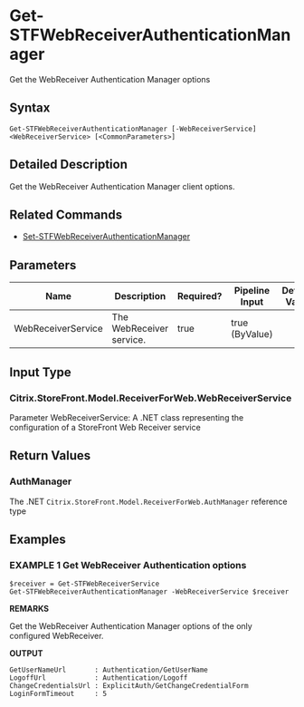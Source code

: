 ﻿# Get-STFWebReceiverAuthenticationManager

Get the WebReceiver Authentication Manager options

## Syntax

```
Get-STFWebReceiverAuthenticationManager [-WebReceiverService] <WebReceiverService> [<CommonParameters>]
```

## Detailed Description

Get the WebReceiver Authentication Manager client options.

## Related Commands

* [Set-STFWebReceiverAuthenticationManager](./Set-STFWebReceiverAuthenticationManager)

## Parameters

| Name   | Description | Required? | Pipeline Input | Default Value |
| --- | --- | --- | --- | --- |
|WebReceiverService|The WebReceiver service.|true|true (ByValue)| |

## Input Type

### Citrix.StoreFront.Model.ReceiverForWeb.WebReceiverService

Parameter WebReceiverService: A .NET class representing the configuration of a StoreFront Web Receiver service

## Return Values

### AuthManager

The .NET `Citrix.StoreFront.Model.ReceiverForWeb.AuthManager` reference type

## Examples

### EXAMPLE 1 Get WebReceiver Authentication options

```
$receiver = Get-STFWebReceiverService
Get-STFWebReceiverAuthenticationManager -WebReceiverService $receiver
```

**REMARKS**

Get the WebReceiver Authentication Manager options of the only configured WebReceiver.

**OUTPUT**

```
GetUserNameUrl       : Authentication/GetUserName
LogoffUrl            : Authentication/Logoff
ChangeCredentialsUrl : ExplicitAuth/GetChangeCredentialForm
LoginFormTimeout     : 5
```
